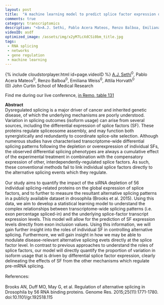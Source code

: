 ```yaml
---
layout: post
title:  "A machine learning model to predict splice factor expression directly from transcriptome-wide splicing patterns  "
comments: true
category: transcriptomics
description: "<b>A.J. Sethi, Pablo Acera Mateos, Renzo Balboa, Emiliana Weiss, Attila Horvath</b><br/>Dysregulated splicing is a major driver of cancer ..."
videoID: asdf
optimized_image: /assets/img/x2yM7LcXdCSi0bm_title.jpg
tags:
 - RNA splicing
 - networks
 - gene regulation
 - machine learning
---
```

{% include cloudstorplayer.html id=page.videoID %}
<u>A.J. Sethi</u><sup>0</sup>, Pablo Acera Mateos<sup>0</sup>, Renzo Balboa<sup>0</sup>, Emiliana Weiss<sup>0</sup>, Attila Horvath<sup>0</sup><br/>
\(0\) John Curtin School of Medical Research

Find me during our live conference, [in Remo, table 131](https://remo.co)

<b>Abstract</b><br/>
Dysregulated splicing is a major driver of cancer and inherited genetic disease, of which the underlying mechanisms are poorly understood. Variation in splicing outcomes \(isoform usage\) can arise from several sources, including the differential expression of splice factors \(SF\). These proteins regulate spliceosome assembly, and may function both synergistically and redundantly to coordinate splice-site selection. Although numerous studies have characterised transcriptome-wide differential splicing patterns following the depletion or overexpression of individual SFs, the observed differential splicing phenotypes are always a cumulative effect of the experimental treatment in combination with the compensatory expression of other, interdependently-regulated splice factors. As such, these conventional methods fail to link individual splice factors directly to the alternative splicing events which they regulate. <br/><br/>Our study aims to quantify the impact of the siRNA depletion of 56 individual splicing-related proteins on the global expression of splice factors, and to further to measure the resultant alternative splicing patterns in a publicly available dataset in drosophila \(Brooks et al. 2015\). Using this data, we aim to develop a statistical learning model to understand the complex relationships between transcriptome-wide splicing patterns \(i.e. exon percentage spliced-in\) and the underlying splice-factor transcript expression levels. This model will allow for the prediction of SF expression levels directly from exon inclusion values. Using this information, we will gain further insight into the roles of individual SF in controlling alternative splicing. Furthermore, we will gain insight in how we may be able to modulate disease-relevant alternative splicing evets directly at the splice factor level. In contrast to previous approaches to understand the roles of splice factors, our model will directly quantify the proportion of variation in isoform usage that is driven by differential splice factor expression, clearly delineating the effects of SF from the other mechanisms which regulate pre-mRNA splicing.<br/><br/>References: <br/><br/>Brooks AN, Duff MO, May G, et al. Regulation of alternative splicing in Drosophila by 56 RNA binding proteins. Genome Res. 2015;25\(11\):1771-1780. doi:10.1101/gr.192518.115<br/><br/><br/> <br/>

